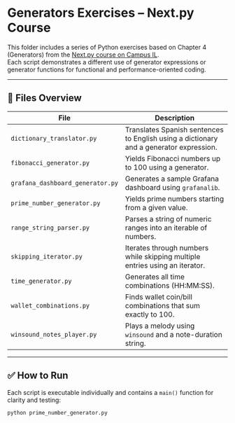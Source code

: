 # Generators Exercises – Next.py Course

This folder includes a series of Python exercises based on Chapter 4 (Generators) from the [Next.py course on Campus IL](https://campus.gov.il).  
Each script demonstrates a different use of generator expressions or generator functions for functional and performance-oriented coding.

---

## 📁 Files Overview

| File                             | Description |
|----------------------------------|-------------|
| `dictionary_translator.py`       | Translates Spanish sentences to English using a dictionary and a generator expression. |
| `fibonacci_generator.py`         | Yields Fibonacci numbers up to 100 using a generator. |
| `grafana_dashboard_generator.py` | Generates a sample Grafana dashboard using `grafanalib`. |
| `prime_number_generator.py`      | Yields prime numbers starting from a given value. |
| `range_string_parser.py`         | Parses a string of numeric ranges into an iterable of numbers. |
| `skipping_iterator.py`           | Iterates through numbers while skipping multiple entries using an iterator. |
| `time_generator.py`              | Generates all time combinations (HH:MM:SS). |
| `wallet_combinations.py`         | Finds wallet coin/bill combinations that sum exactly to 100. |
| `winsound_notes_player.py`       | Plays a melody using `winsound` and a note-duration string. |

---

## ✅ How to Run

Each script is executable individually and contains a `main()` function for clarity and testing:

```bash
python prime_number_generator.py
